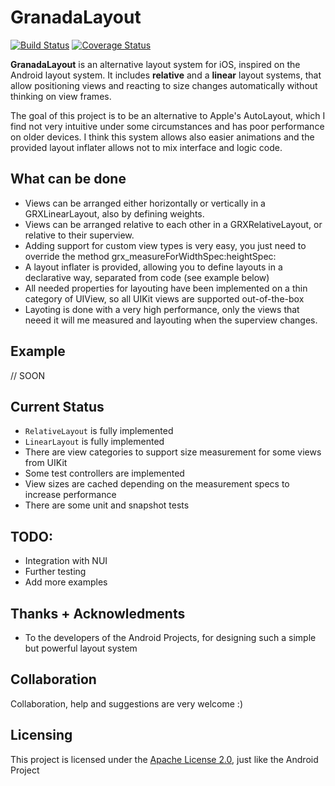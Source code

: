 GranadaLayout
=============

[![Build Status](http://img.shields.io/travis/gskbyte/GranadaLayout/master.svg?style=flat)](https://travis-ci.org/gskbyte/GranadaLayout)
[![Coverage Status](http://img.shields.io/coveralls/gskbyte/GranadaLayout/master.svg?style=flat)](https://coveralls.io/r/gskbyte/GranadaLayout)

**GranadaLayout** is an alternative layout system for iOS, inspired on the Android layout system. It includes **relative** and a **linear** layout systems, that allow positioning views and reacting to size changes automatically without thinking on view frames.

The goal of this project is to be an alternative to Apple's AutoLayout, which I find not very intuitive under some circumstances and has poor performance on older devices. I think this system allows also easier animations and the provided layout inflater allows not to mix interface and logic code.

What can be done
----------------

- Views can be arranged either horizontally or vertically in a GRXLinearLayout, also by defining weights.
- Views can be arranged relative to each other in a GRXRelativeLayout, or relative to their superview.
- Adding support for custom view types is very easy, you just need to override the method grx_measureForWidthSpec:heightSpec:
- A layout inflater is provided, allowing you to define layouts in a declarative way, separated from code (see example below)
- All needed properties for layouting have been implemented on a thin category of UIView, so all UIKit views are supported out-of-the-box
- Layoting is done with a very high performance, only the views that neeed it will me measured and layouting when the superview changes.

Example
-------

// SOON


Current Status
--------------

- ``RelativeLayout`` is fully implemented
- ``LinearLayout`` is fully implemented
- There are view categories to support size measurement for some views from UIKit
- Some test controllers are implemented
- View sizes are cached depending on the measurement specs to increase performance
- There are some unit and snapshot tests

TODO:
-----
- Integration with NUI
- Further testing
- Add more examples

Thanks + Acknowledments
-----------------------

- To the developers of the Android Projects, for designing such a simple but powerful layout system

Collaboration
-------------

Collaboration, help and suggestions are very welcome :)

Licensing
---------

This project is licensed under the [Apache License 2.0](http://www.apache.org/licenses/LICENSE-2.0.html), just like the Android Project

